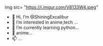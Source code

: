 img src= "https://i.imgur.com/V8133W4.jpeg"
- 👋 Hi, I’m @ShiningExcalibur
- 👀 I’m interested in anime,tech ...
- 🌱 I’m currently learning python...
- 💞️ anime...
- 📫  ...

<!---
ShiningExcalibur/ShiningExcalibur is a ✨ special ✨ repository because its `README.md` (this file) appears on your GitHub profile.
You can click the Preview link to take a look at your changes.
--->

